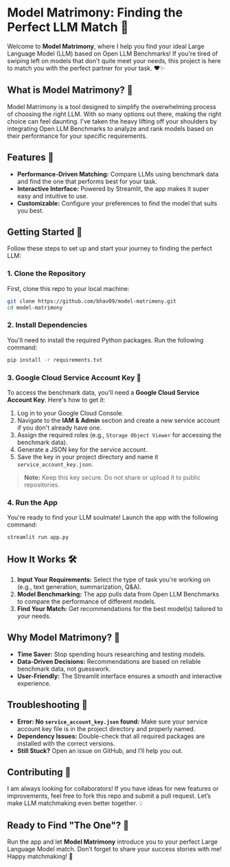# Model Matrimony: Finding the Perfect LLM Match 💍

Welcome to **Model Matrimony**, where I help you find your ideal Large Language Model (LLM) based on Open LLM Benchmarks! If you're tired of swiping left on models that don't quite meet your needs, this project is here to match you with the perfect partner for your task. ❤️✨


## What is Model Matrimony? 🤔

Model Matrimony is a tool designed to simplify the overwhelming process of choosing the right LLM. With so many options out there, making the right choice can feel daunting. I've taken the heavy lifting off your shoulders by integrating Open LLM Benchmarks to analyze and rank models based on their performance for your specific requirements.


## Features 🎯

- **Performance-Driven Matching:** Compare LLMs using benchmark data and find the one that performs best for your task.
- **Interactive Interface:** Powered by Streamlit, the app makes it super easy and intuitive to use.
- **Customizable:** Configure your preferences to find the model that suits you best.


## Getting Started 🚀

Follow these steps to set up and start your journey to finding the perfect LLM:

### 1. Clone the Repository
First, clone this repo to your local machine:

```bash
git clone https://github.com/bhav09/model-matrimony.git
cd model-matrimony
```

### 2. Install Dependencies
You'll need to install the required Python packages. Run the following command:

```bash
pip install -r requirements.txt
```

### 3. Google Cloud Service Account Key 🔑
To access the benchmark data, you'll need a **Google Cloud Service Account Key**. Here's how to get it:

1. Log in to your Google Cloud Console.
2. Navigate to the **IAM & Admin** section and create a new service account if you don't already have one.
3. Assign the required roles (e.g., `Storage Object Viewer` for accessing the benchmark data).
4. Generate a JSON key for the service account.
5. Save the key in your project directory and name it `service_account_key.json`.

> **Note:** Keep this key secure. Do not share or upload it to public repositories.

### 4. Run the App
You're ready to find your LLM soulmate! Launch the app with the following command:

```bash
streamlit run app.py
```

## How It Works 🛠️

1. **Input Your Requirements:** Select the type of task you're working on (e.g., text generation, summarization, Q&A).
2. **Model Benchmarking:** The app pulls data from Open LLM Benchmarks to compare the performance of different models.
3. **Find Your Match:** Get recommendations for the best model(s) tailored to your needs.

## Why Model Matrimony? 🌟

- **Time Saver:** Stop spending hours researching and testing models.
- **Data-Driven Decisions:** Recommendations are based on reliable benchmark data, not guesswork.
- **User-Friendly:** The Streamlit interface ensures a smooth and interactive experience.

## Troubleshooting 🔧

- **Error: No `service_account_key.json` found:** Make sure your service account key file is in the project directory and properly named.
- **Dependency Issues:** Double-check that all required packages are installed with the correct versions.
- **Still Stuck?** Open an issue on GitHub, and I’ll help you out.


## Contributing 🤝

I am always looking for collaborators! If you have ideas for new features or improvements, feel free to fork this repo and submit a pull request. Let’s make LLM matchmaking even better together. 💡


## Ready to Find "The One"? 💞

Run the app and let **Model Matrimony** introduce you to your perfect Large Language Model match. Don’t forget to share your success stories with me! Happy matchmaking! 🎉
